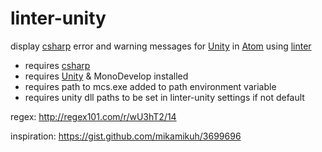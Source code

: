 linter-unity
===
display [csharp] error and warning messages for [Unity] in [Atom] using [linter]

- requires [csharp]
- requires [Unity] & MonoDevelop installed
- requires path to mcs.exe added to path environment variable
- requires unity dll paths to be set in linter-unity settings if not default

regex:
http://regex101.com/r/wU3hT2/14

inspiration:
https://gist.github.com/mikamikuh/3699696

[Unity]:http://unity3d.com/
[csharp]:https://atom.io/packages/language-csharp
[Atom]:http://atom.io/
[linter]:https://atom.io/packages/linter
